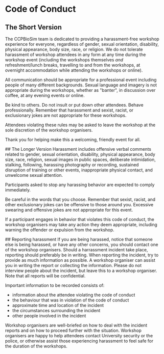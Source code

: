 # Code of Conduct

## The Short Version
The CCPBioSim team is dedicated to providing a harassment-free workshop experience for everyone, regardless of gender, sexual orientation, disability, physical appearance, body size, race, or religion. We do not tolerate harassment of workshop attendees in any form at any time during the workshop event (including the workshops themselves *and* refreshment/lunch breaks, travelling to and from the workshops, at overnight accommodation while attending the workshops or online).

All communication should be appropriate for a professional event including people of many different backgrounds. Sexual language and imagery is not appropriate during the workshops, whether as "banter", in discussion over coffee, at any evening events or online.

Be kind to others. Do not insult or put down other attendees. Behave professionally. Remember that harassment and sexist, racist, or exclusionary jokes are not appropriate for these workshops.

Attendees violating these rules may be asked to leave the workshop at the sole discretion of the workshop organisers.

Thank you for helping make this a welcoming, friendly event for all.

## The Longer Version
Harassment includes offensive verbal comments related to gender, sexual orientation, disability, physical appearance, body size, race, religion, sexual images in public spaces, deliberate intimidation, stalking, following, harassing photography or recording, sustained disruption of training or other events, inappropriate physical contact, and unwelcome sexual attention.

Participants asked to stop any harassing behavior are expected to comply immediately.

Be careful in the words that you choose. Remember that sexist, racist, and other exclusionary jokes can be offensive to those around you. Excessive swearing and offensive jokes are not appropriate for this event.

If a participant engages in behavior that violates this code of conduct, the workshop organisers may take any action they deem appropriate, including warning the offender or expulsion from the workshop.

## Reporting harassment
If you are being harassed, notice that someone else is being harassed, or have any other concerns, you should contact one of the workshop organisers. Should a harrassment incident take place, reporting should preferably be in writing. When reporting the incident, try to provide as much information as possible. A workshop organiser can assist you in writing the report or collecting the information. Please do not interview people about the incident, but leave this to a workshop organiser. Note that all reports will be confidential.

Important information to be recorded consists of:

* information about the attendee violating the code of conduct
* the behaviour that was in violation of the code of conduct
* approximate time and location of the incident
* the circumstances surrounding the incident
* other people involved in the incident

Workshop organisers are well-briefed on how to deal with the incident reports and on how to proceed further with the situation. Workshop organisers are happy to help attendees contact University security or the police, or otherwise assist those experiencing harassment to feel safe for the duration of the workshops.
